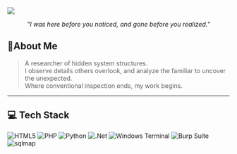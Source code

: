  <img src="https://readme-typing-svg.herokuapp.com?font=Fira+Code&size=22&color=F70000&center=true&vCenter=true&width=500&lines=Ethical+Hacker;Cybersecurity+Specialist;WordPress+0-Day+Hunter;Exploit+Writer" />
 <p align="center"><i>"I was here before you noticed, and gone before you realized."</i></p>

 ## 🔻About Me

> A researcher of hidden system structures.  
> I observe details others overlook, and analyze the familiar to uncover the unexpected.  
> Where conventional inspection ends, my work begins.

---
## 💻 Tech Stack

![HTML5](https://img.shields.io/badge/html5-%23E34F26.svg?style=for-the-badge&logo=html5&logoColor=white) 
![PHP](https://img.shields.io/badge/php-%23777BB4.svg?style=for-the-badge&logo=php&logoColor=white) 
![Python](https://img.shields.io/badge/python-3670A0?style=for-the-badge&logo=python&logoColor=ffdd54) 
![.Net](https://img.shields.io/badge/.NET-5C2D91?style=for-the-badge&logo=.net&logoColor=white) 
![Windows Terminal](https://img.shields.io/badge/Windows%20Terminal-%234D4D4D.svg?style=for-the-badge&logo=windows-terminal&logoColor=white) 
![Burp Suite](https://img.shields.io/badge/Burp_Suite-orange?style=for-the-badge&logo=burp-suite&logoColor=white)
![sqlmap](https://img.shields.io/badge/sqlmap-black?style=for-the-badge&logo=sqlite&logoColor=white)
